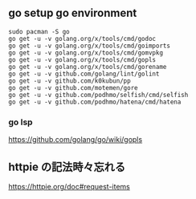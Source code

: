 ## go setup go environment

```
sudo pacman -S go
go get -u -v golang.org/x/tools/cmd/godoc
go get -u -v golang.org/x/tools/cmd/goimports
go get -u -v golang.org/x/tools/cmd/gomvpkg
go get -u -v golang.org/x/tools/cmd/gopls
go get -u -v golang.org/x/tools/cmd/gorename
go get -u -v github.com/golang/lint/golint
go get -u -v github.com/k0kubun/pp
go get -u -v github.com/motemen/gore
go get -u -v github.com/podhmo/selfish/cmd/selfish
go get -u -v github.com/podhmo/hatena/cmd/hatena
```


### go lsp

https://github.com/golang/go/wiki/gopls

## httpie の記法時々忘れる

https://httpie.org/doc#request-items

